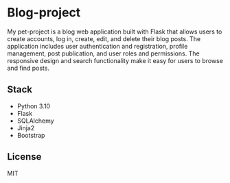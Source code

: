 # Blog-project 

My pet-project is a blog web application built with Flask that allows users to create accounts, log in, create, edit, and delete their blog posts. The application includes user authentication and registration, profile management, post publication, and user roles and permissions. The responsive design and search functionality make it easy for users to browse and find posts.

## Stack

- Python 3.10
- Flask
- SQLAlchemy
- Jinja2
- Bootstrap 

## License

MIT
